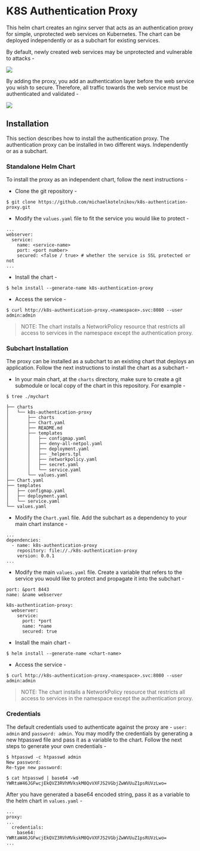# K8S Authentication Proxy

This helm chart creates an nginx server that acts as an authentication proxy for simple, unprotected web services on Kubernetes. The chart can be deployed independently or as a subchart for existing services.

By default, newly created web services may be unprotected and vulnerable to attacks -

![](./images/malicious.png)

By adding the proxy, you add an authentication layer before the web service you wish to secure. Therefore, all traffic towards the web service must be authenticated and validated -

![](./images/protected.png)

## Installation

This section describes how to install the authentication proxy. The authentication proxy can be installed in two different ways. Independently or as a subchart.

### Standalone Helm Chart

To install the proxy as an independent chart, follow the next instructions -

* Clone the git repository -

```
$ git clone https://github.com/michaelkotelnikov/k8s-authentication-proxy.git
```

* Modify the `values.yaml` file to fit the service you would like to protect -

```
...
webserver:
  service: 
    name: <service-name>
    port: <port number>
    secured: <false / true> # whether the service is SSL protected or not
...
```

* Install the chart -

```
$ helm install --generate-name k8s-authentication-proxy
```

* Access the service -

```
$ curl http://k8s-authentication-proxy.<namespace>.svc:8080 --user admin:admin
```

> NOTE: The chart installs a NetworkPolicy resource that restricts all access to services in the namespace except the authentication proxy.

### Subchart Installation

The proxy can be installed as a subchart to an existing chart that deploys an application. Follow the next instructions to install the chart as a subchart - 

* In your main chart, at the `charts` directory, make sure to create a git submodule or local copy of the chart in this repository. For example - 

```
$ tree ./mychart

├── charts
│   └── k8s-authentication-proxy
│       ├── charts
│       ├── Chart.yaml
│       ├── README.md
│       ├── templates
│       │   ├── configmap.yaml
│       │   ├── deny-all-netpol.yaml
│       │   ├── deployment.yaml
│       │   ├── _helpers.tpl
│       │   ├── networkpolicy.yaml
│       │   ├── secret.yaml
│       │   └── service.yaml
│       └── values.yaml
├── Chart.yaml
├── templates
│   ├── configmap.yaml
│   ├── deployment.yaml
│   └── service.yaml
└── values.yaml
```

* Modify the `Chart.yaml` file. Add the subchart as a dependency to your main chart instance -

```
...
dependencies:
  - name: k8s-authentication-proxy
    repository: file://./k8s-authentication-proxy
    version: 0.0.1
...
```

* Modify the main `values.yaml` file. Create a variable that refers to the service you would like to protect and propagate it into the subchart -

```
port: &port 8443
name: &name webserver

k8s-authentication-proxy:
  webserver:
    service:
      port: *port
      name: *name
      secured: true
```

* Install the main chart -

```
$ helm install --generate-name <chart-name>
```

* Access the service -

```
$ curl http://k8s-authentication-proxy.<namespace>.svc:8080 --user admin:admin
```

> NOTE: The chart installs a NetworkPolicy resource that restricts all access to services in the namespace except the authentication proxy.

### Credentials

The default credentials used to authenticate against the proxy are - `user: admin` and `password: admin`. You may modify the credentials by generating a new htpasswd file and pass it as a variable to the chart. Follow the next steps to generate your own credentials - 

```
$ htpasswd -c htpasswd admin 
New password: 
Re-type new password:

$ cat htpasswd | base64 -w0
YWRtaW46JGFwcjEkQVZ3RVhMVkskM0QvVXFJS2VGbjZwWVUuZ1psRUVzLwo=
```

After you have generated a base64 encoded string, pass it as a variable to the helm chart in `values.yaml` -

```
...
proxy:
...
  credentials:
    base64: YWRtaW46JGFwcjEkQVZ3RVhMVkskM0QvVXFJS2VGbjZwWVUuZ1psRUVzLwo=
...
```
